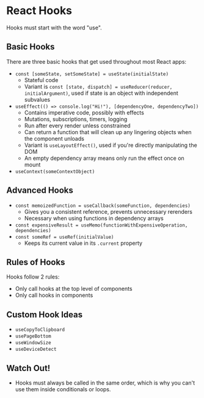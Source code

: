 # React Hooks

Hooks must start with the word "use".

## Basic Hooks

There are three basic hooks that get used throughout most React apps:

* `const [someState, setSomeState] = useState(initialState)`
	* Stateful code
	* Variant is `const [state, dispatch] = useReducer(reducer, initialArgument)`, used if state is an object with independent subvalues
* `useEffect(() => console.log("Hi!"), [dependencyOne, dependencyTwo])`
	* Contains imperative code, possibly with effects
	* Mutations, subscriptions, timers, logging
	* Run after every render unless constrained
	* Can return a function that will clean up any lingering objects when the component unloads
	* Variant is `useLayoutEffect()`, used if you're directly manipulating the DOM
	* An empty dependency array means only run the effect once on mount
* `useContext(someContextObject)`

## Advanced Hooks

* `const memoizedFunction = useCallback(someFunction, dependencies)`
	* Gives you a consistent reference, prevents unnecessary rerenders
	* Necessary when using functions in dependency arrays
* `const expensiveResult = useMemo(functionWithExpensiveOperation, dependencies)`
* `const someRef = useRef(initialValue)`
	* Keeps its current value in its `.current` property

## Rules of Hooks

Hooks follow 2 rules:

* Only call hooks at the top level of components
* Only call hooks in components

## Custom Hook Ideas

* `useCopyToClipboard`
* `usePageBottom`
* `useWindowSize`
* `useDeviceDetect`

## Watch Out!

* Hooks must always be called in the same order, which is why you can't use them inside conditionals or loops.
